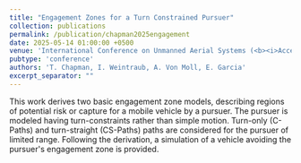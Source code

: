 ```yaml
---
title: "Engagement Zones for a Turn Constrained Pursuer"
collection: publications
permalink: /publication/chapman2025engagement
date: 2025-05-14 01:00:00 +0500
venue: 'International Conference on Unmanned Aerial Systems (<b><i>Accepted</i></b>)'
pubtype: 'conference'
authors: 'T. Chapman, I. Weintraub, A. Von Moll, E. Garcia'
excerpt_separator: ""
---
```

This work derives two basic engagement zone models, describing regions of potential risk or capture for a mobile vehicle by a pursuer. The pursuer is modeled having turn-constraints rather than simple motion. Turn-only (C-Paths) and turn-straight (CS-Paths) paths are considered for the pursuer of limited range. Following the derivation, a simulation of a vehicle avoiding the pursuer&apos;s engagement zone is provided.

